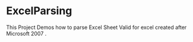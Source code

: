 # ExcelParsing
This Project Demos how to parse Excel Sheet 
Valid for excel created after Microsoft 2007 .
